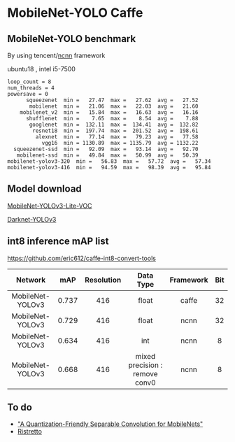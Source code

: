 # MobileNet-YOLO Caffe

## MobileNet-YOLO benchmark

By using tencent/[ncnn](https://github.com/Tencent/ncnn) framework 

ubuntu18 , intel i5-7500

```
loop_count = 8
num_threads = 4
powersave = 0
      squeezenet  min =   27.47  max =   27.62  avg =   27.52
       mobilenet  min =   21.06  max =   22.03  avg =   21.60
    mobilenet_v2  min =   15.84  max =   16.63  avg =   16.16
      shufflenet  min =    7.65  max =    8.54  avg =    7.88
       googlenet  min =  132.11  max =  134.41  avg =  132.82
        resnet18  min =  197.74  max =  201.52  avg =  198.61
         alexnet  min =   77.14  max =   79.23  avg =   77.58
           vgg16  min = 1130.89  max = 1135.79  avg = 1132.22
  squeezenet-ssd  min =   92.09  max =   93.14  avg =   92.70
   mobilenet-ssd  min =   49.84  max =   50.99  avg =   50.39
mobilenet-yolov3-320  min =   56.83  max =   57.72  avg =   57.34
mobilenet-yolov3-416  min =   94.59  max =   98.39  avg =   95.84
```

## Model download

[MobileNet-YOLOv3-Lite-VOC](https://github.com/eric612/MobileNet-YOLO/blob/master/models/yolov3/mobilenet_yolov3_lite_deploy.caffemodel)

[Darknet-YOLOv3](https://drive.google.com/file/d/12nLE6GtmwZxDiulwdEmB3Ovj5xx18Nnh/view)


## int8 inference mAP list

https://github.com/eric612/caffe-int8-convert-tools

Network|mAP|Resolution|Data Type|Framework|Bit
:---:|:---:|:---:|:---:|:---:|:---:
MobileNet-YOLOv3|0.737|416|float|caffe|32
MobileNet-YOLOv3|0.729|416|float|ncnn|32
MobileNet-YOLOv3|0.634|416|int|ncnn|8
MobileNet-YOLOv3|0.668|416|mixed precision : remove conv0|ncnn|8

## To do

* ["A Quantization-Friendly Separable Convolution for MobileNets"](https://arxiv.org/pdf/1803.08607.pdf)
* [Ristretto ](http://lepsucd.com/?page_id=621)
